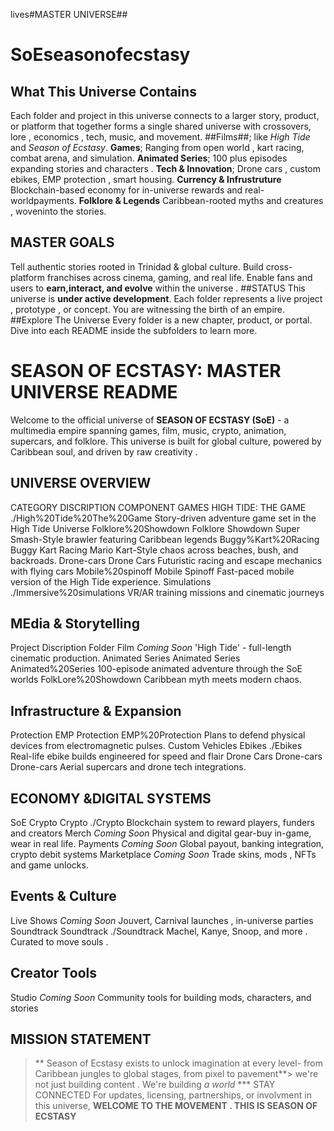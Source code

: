 lives#MASTER UNIVERSE##
# SoEseasonofecstasy
## What This Universe Contains
Each folder and project in this universe connects to a larger story, product, or platform that together forms a single shared universe with crossovers, lore , economics , tech, music, and movement.
##Films##; like *High Tide* and *Season of Ecstasy*.
**Games**; Ranging from open world , kart racing, combat arena, and simulation.
**Animated Series**; 100 plus episodes expanding stories and characters .
**Tech & Innovation**; Drone cars , custom ebikes, EMP protection , smart housing.
**Currency & Infrustruture**
Blockchain-based economy for in-universe rewards and real-worldpayments.
**Folklore & Legends**
Caribbean-rooted myths and creatures , woveninto the stories.
## MASTER GOALS
Tell authentic stories rooted in Trinidad & global culture.
Build cross-platform franchises across cinema, gaming, and real life.
Enable fans and users to **earn,interact, and evolve** within the universe .
##STATUS
This universe is **under active development**. Each folder represents a live project , prototype , or concept.
You are witnessing the birth of an empire.
##Explore The Universe
Every folder is a new chapter, product, or portal. Dive into each README inside the subfolders to learn more.
# SEASON OF ECSTASY: MASTER UNIVERSE README
Welcome to the official universe of **SEASON OF ECSTASY (SoE)** - a multimedia empire spanning games, film, music, crypto, animation, supercars, and folklore. This universe is built for global culture, powered by Caribbean soul, and driven by raw creativity .
## UNIVERSE OVERVIEW
CATEGORY DISCRIPTION                  COMPONENT
GAMES                                 HIGH TIDE: THE GAME
./High%20Tide%20The%20Game           Story-driven adventure game set in the High Tide Universe
Folklore%20Showdown                  Folklore Showdown Super Smash-Style brawler featuring Caribbean legends
Buggy%Kart%20Racing                  Buggy Kart Racing Mario Kart-Style chaos across beaches, bush, and backroads.
Drone-cars                           Drone Cars Futuristic racing and escape mechanics with flying cars
Mobile%20spinoff                     Mobile Spinoff Fast-paced mobile version of the High Tide experience.
Simulations                          ./Immersive%20simulations VR/AR training missions and cinematic journeys
## MEdia & Storytelling
Project Discription                  Folder
Film                                 *Coming Soon*
'High Tide' - full-length cinematic production.
Animated Series                      Animated Series
Animated%20Series                    100-episode animated adventure through the SoE worlds
FolkLore%20Showdown                  Caribbean myth meets modern chaos.
## Infrastructure & Expansion
Protection                           EMP Protection
EMP%20Protection                     Plans to defend physical devices from electromagnetic pulses.
Custom Vehicles                      Ebikes ./Ebikes  
Real-life ebike builds engineered for speed and flair
Drone Cars                           Drone-cars
Drone-cars                           Aerial supercars and drone tech integrations.
## ECONOMY &DIGITAL SYSTEMS
SoE Crypto                           Crypto  ./Crypto
Blockchain system to reward players, funders and creators
Merch                                *Coming Soon*
Physical and digital gear-buy in-game, wear in real life.
Payments                             *Coming Soon*
Global payout, banking integration, crypto debit systems
Marketplace                          *Coming Soon*
Trade skins, mods , NFTs and game unlocks.
## Events & Culture
Live Shows                          *Coming Soon*
Jouvert, Carnival launches , in-universe parties
Soundtrack                           Soundtrack  ./Soundtrack        Machel, Kanye, Snoop, and more .  Curated to move souls .
## Creator Tools
Studio                               *Coming Soon*
Community tools for building mods, characters, and stories
## MISSION STATEMENT
>** Season of Ecstasy exists to unlock imagination at every level- from Caribbean jungles to global stages, from pixel to pavement**>
> we're not just building content . We're building *a world*
*** STAY CONNECTED
For updates, licensing, partnerships, or involvment in this universe,
**WELCOME TO THE MOVEMENT . THIS IS SEASON OF ECSTASY**
